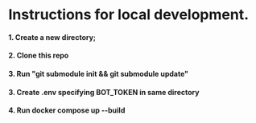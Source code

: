 # Instructions for local development.

#### 1. Create a new directory;

#### 2. Clone this repo

#### 3. Run "git submodule init && git submodule update"

#### 3. Create .env specifying BOT_TOKEN in same directory

#### 4. Run docker compose up --build
